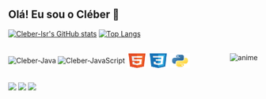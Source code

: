 ## Olá! Eu sou o Cléber 👋

[![Cleber-lsr's GitHub stats](https://github-readme-stats.vercel.app/api?username=cleber-lsr&show_icons=true&theme=dark)](https://github.com/cleber-lsr/github-readme-stats)
[![Top Langs](https://github-readme-stats.vercel.app/api/top-langs/?username=cleber-lsr&layout=compact&show_icons=true&theme=dark)](https://github.com/cleber-lsr/github-readme-stats)

<div style="display: inline_block"><br>
  <img align="center" alt="Cleber-Java" height="30" width="40" src="https://cdn.jsdelivr.net/gh/devicons/devicon@latest/icons/java/java-original.svg">
  <img align="center" alt="Cleber-JavaScript" height="30" width="40"src="https://cdn.jsdelivr.net/gh/devicons/devicon@latest/icons/javascript/javascript-plain.svg" />
  <img align="center" alt="Cleber-HTML" height="30" width="40" src="https://raw.githubusercontent.com/devicons/devicon/master/icons/html5/html5-original.svg">
  <img align="center" alt="Cleber-CSS" height="30" width="40" src="https://raw.githubusercontent.com/devicons/devicon/master/icons/css3/css3-original.svg">
  <img align="center" alt="Cleber-Python" height="30" width="40" src="https://raw.githubusercontent.com/devicons/devicon/master/icons/python/python-original.svg">
  <img align="right" alt="anime" height="auto" widht="auto" src="https://tenor.com/view/oz-oz-yarimasu-cute-anime-girl-heart-gif-15824704106392928134">
</div>

##

<div> 
  <a href = "mailto:cleber.sribeiro06@gmail.com"><img src="https://img.shields.io/badge/-Gmail-%23333?style=for-the-badge&logo=gmail&logoColor=white" target="_blank"></a>
  <a href="https://www.linkedin.com/in/cleberribeiro" target="_blank"><img src="https://img.shields.io/badge/-LinkedIn-%230077B5?style=for-the-badge&logo=linkedin&logoColor=white" target="_blank"></a> 
  <a href="https://instagram.com/cleber_lsr" target="_blank"><img src="https://img.shields.io/badge/-Instagram-%23E4405F?style=for-the-badge&logo=instagram&logoColor=white" target="_blank"></a>

</div>
